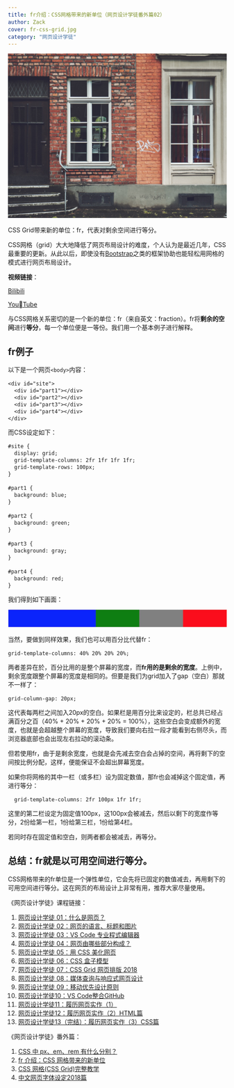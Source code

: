 ```yaml
---
title: fr介绍：CSS网格带来的新单位（网页设计学徒番外篇02）
author: Zack
cover: fr-css-grid.jpg
category: "网页设计学徒"
---
```


![fr CSS Grid](fr-css-grid.jpg)

CSS Grid带来新的单位：fr，代表对剩余空间进行等分。

CSS网格（grid）大大地降低了网页布局设计的难度，个人认为是最近几年，CSS最重要的更新。从此以后，即使没有[Bootstrap](https://getbootstrap.com/)之类的框架协助也能轻松用网格的模式进行网页布局设计。

**视频链接**：

[Bilibili](https://www.bilibili.com/video/av24356617/)

[YouTube](https://youtu.be/2kF52soxce0)

与CSS网格关系密切的是一个新的单位：fr（来自英文：fraction）。fr将**剩余的空间**进行**等分**，每一个单位便是一等份。我们用一个基本例子进行解释。

## fr例子

以下是一个网页`<body>`内容：

```
<div id="site">
  <div id="part1"></div>
  <div id="part2"></div>
  <div id="part3"></div>
  <div id="part4"></div>
</div>
```

而CSS设定如下：

```
#site {
  display: grid;
  grid-template-columns: 2fr 1fr 1fr 1fr;
  grid-template-rows: 100px;
}

#part1 {
  background: blue;
}

#part2 {
  background: green;
}

#part3 {
  background: gray;
}

#part4 {
  background: red;
}
```
我们得到如下画面：

![fr例子](fr-example.jpg)

当然，要做到同样效果，我们也可以用百分比代替fr：

```
grid-template-columns: 40% 20% 20% 20%;
```

两者差异在於，百分比用的是整个屏幕的宽度，而**fr用的是剩余的宽度**。上例中，剩余宽度跟整个屏幕的宽度是相同的。但要是我们为grid加入了gap（空白）那就不一样了：

```
grid-column-gap: 20px;
```

这代表每两栏之间加入20px的空白。如果栏是用百分比来设定的，栏总共已经占满百分之百（40% + 20% + 20% + 20% = 100%），这些空白会变成额外的宽度，也就是会超越整个屏幕的宽度，导致我们要向右拉一段才能看到右侧尽头，而浏览器底部也会出现左右拉动的滚动条。

但若使用fr，由于是剩余宽度，也就是会先减去空白会占掉的空间，再将剩下的空间按比例分配，这样，便能保证不会超出屏幕宽度。

如果你将网格的其中一栏（或多栏）设为固定数值，那fr也会减掉这个固定值，再进行等分：

```
  grid-template-columns: 2fr 100px 1fr 1fr;
```

这里的第二栏设定为固定值100px，这100px会被减去，然后以剩下的宽度作等分，2份给第一栏，1份给第三栏，1份给第4栏。

若同时存在固定值和空白，则两者都会被减去，再等分。

## 总结：fr就是以可用空间进行等分。

CSS网格带来的fr单位是一个弹性单位，它会先将已固定的数值减去，再用剩下的可用空间进行等分。这在网页的布局设计上非常有用，推荐大家尽量使用。

《网页设计学徒》课程链接：

1.  [网页设计学徒 01：什么是网页？](/web-design)
2.  [网页设计学徒 02：网页的语言、标题和图片](/html-tags)
3.  [网页设计学徒 03：VS Code 专业程式编辑器](/vs-code)
4.  [网页设计学徒 04：网页由哪些部分构成？](/html-sementic)
5.  [网页设计学徒 05：用 CSS 美化网页](/css)
6.  [网页设计学徒 06：CSS 盒子模型](/css-box-model)
7.  [网页设计学徒 07：CSS Grid 网页排版 2018](/css-grid)
8.  [网页设计学徒 08：媒体查询与响应式网页设计](/media-query)
9.  [网页设计学徒 09：移动优先设计原则](/mobile-first)
10. [网页设计学徒10：VS Code整合GitHub](/github-vscode)
11. [网页设计学徒11：履历网页实作（1）](/cv-website)
12. [网页设计学徒12：履历网页实作（2）HTML篇](/cv-html)
13. [网页设计学徒13（完结）：履历网页实作（3）CSS篇](/cv-css)

《网页设计学徒》番外篇：

1.  [CSS 中 px、em、rem 有什么分别？](/px-em-rem)
2.  [fr 介绍：CSS 网格带来的新单位](/fr-css-grid)
3.  [CSS 网格(CSS Grid)完整教学](/css-grid-grid)
4.  [中文网页字体设定2018篇](/chinese-font-family)